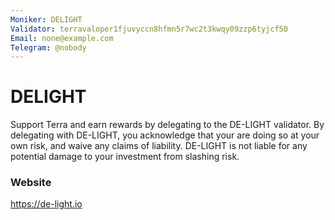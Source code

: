 ```yaml
---
Moniker: DELIGHT
Validator: terravaloper1fjuvyccn8hfmn5r7wc2t3kwqy09zzp6tyjcf50
Email: none@example.com
Telegram: @nobody
---
```


# DELIGHT

Support Terra and earn rewards by delegating to the DE-LIGHT validator. By delegating with DE-LIGHT, you acknowledge that your are doing so at your own risk, and waive any claims of liability. DE-LIGHT is not liable for any potential damage to your investment from slashing risk.

### Website

https://de-light.io

